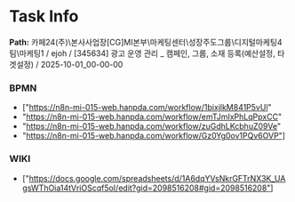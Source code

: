 # Task Info

**Path:** 카페24(주)\본사사업장\[CG]MI본부\마케팅센터\성장주도그룹\디지털마케팅4팀\마케팅1 / ejoh / [345634] 광고 운영 관리 _ 캠페인, 그룹, 소재 등록(예산설정, 타겟설정) / 2025-10-01_00-00-00

### BPMN
- ["https://n8n-mi-015-web.hanpda.com/workflow/1bixjlkM841P5vUl"
- "https://n8n-mi-015-web.hanpda.com/workflow/emTJmIxPhLqPpxCC"
- "https://n8n-mi-015-web.hanpda.com/workflow/zuGdhLKcbhuZ09Ve"
- "https://n8n-mi-015-web.hanpda.com/workflow/Gz0Yg0ov1PQv6OVP"]

### WIKI
- ["https://docs.google.com/spreadsheets/d/1A6dqYVsNkrGFTrNX3K_UAgsWThOia14tVriOScqf5oI/edit?gid=2098516208#gid=2098516208"]

